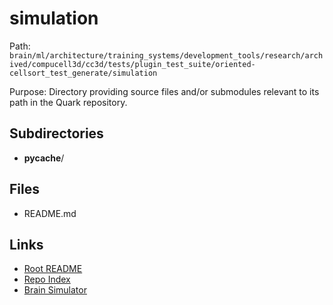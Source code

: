 # simulation

Path: `brain/ml/architecture/training_systems/development_tools/research/archived/compucell3d/cc3d/tests/plugin_test_suite/oriented-cellsort_test_generate/simulation`

Purpose: Directory providing source files and/or submodules relevant to its path in the Quark repository.

## Subdirectories
- __pycache__/

## Files
- README.md

## Links
- [Root README](../../../../../../../../../../../../README.md)
- [Repo Index](../../../../../../../../../../../../repo_index.json)
- [Brain Simulator](../../../../../../../../../../../../brain/architecture/brain_simulator.py)
